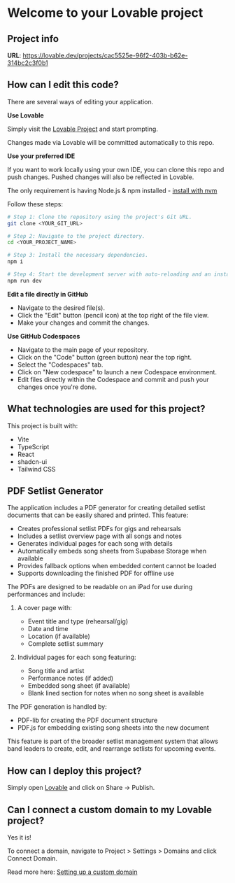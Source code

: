 # Welcome to your Lovable project

## Project info

**URL**: https://lovable.dev/projects/cac5525e-96f2-403b-b62e-314bc2c3f0b1

## How can I edit this code?

There are several ways of editing your application.

**Use Lovable**

Simply visit the [Lovable Project](https://lovable.dev/projects/cac5525e-96f2-403b-b62e-314bc2c3f0b1) and start prompting.

Changes made via Lovable will be committed automatically to this repo.

**Use your preferred IDE**

If you want to work locally using your own IDE, you can clone this repo and push changes. Pushed changes will also be reflected in Lovable.

The only requirement is having Node.js & npm installed - [install with nvm](https://github.com/nvm-sh/nvm#installing-and-updating)

Follow these steps:

```sh
# Step 1: Clone the repository using the project's Git URL.
git clone <YOUR_GIT_URL>

# Step 2: Navigate to the project directory.
cd <YOUR_PROJECT_NAME>

# Step 3: Install the necessary dependencies.
npm i

# Step 4: Start the development server with auto-reloading and an instant preview.
npm run dev
```

**Edit a file directly in GitHub**

- Navigate to the desired file(s).
- Click the "Edit" button (pencil icon) at the top right of the file view.
- Make your changes and commit the changes.

**Use GitHub Codespaces**

- Navigate to the main page of your repository.
- Click on the "Code" button (green button) near the top right.
- Select the "Codespaces" tab.
- Click on "New codespace" to launch a new Codespace environment.
- Edit files directly within the Codespace and commit and push your changes once you're done.

## What technologies are used for this project?

This project is built with:

- Vite
- TypeScript
- React
- shadcn-ui
- Tailwind CSS

## PDF Setlist Generator

The application includes a PDF generator for creating detailed setlist documents that can be easily shared and printed. This feature:

- Creates professional setlist PDFs for gigs and rehearsals
- Includes a setlist overview page with all songs and notes
- Generates individual pages for each song with details
- Automatically embeds song sheets from Supabase Storage when available
- Provides fallback options when embedded content cannot be loaded
- Supports downloading the finished PDF for offline use

The PDFs are designed to be readable on an iPad for use during performances and include:

1. A cover page with:
   - Event title and type (rehearsal/gig)
   - Date and time
   - Location (if available)
   - Complete setlist summary

2. Individual pages for each song featuring:
   - Song title and artist
   - Performance notes (if added)
   - Embedded song sheet (if available) 
   - Blank lined section for notes when no song sheet is available

The PDF generation is handled by:
- PDF-lib for creating the PDF document structure
- PDF.js for embedding existing song sheets into the new document

This feature is part of the broader setlist management system that allows band leaders to create, edit, and rearrange setlists for upcoming events.

## How can I deploy this project?

Simply open [Lovable](https://lovable.dev/projects/cac5525e-96f2-403b-b62e-314bc2c3f0b1) and click on Share -> Publish.

## Can I connect a custom domain to my Lovable project?

Yes it is!

To connect a domain, navigate to Project > Settings > Domains and click Connect Domain.

Read more here: [Setting up a custom domain](https://docs.lovable.dev/tips-tricks/custom-domain#step-by-step-guide)
